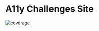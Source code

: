 # A11y Challenges Site

![coverage](https://gitlab.mediacube.at/a11yphant/a11yphant/badges/develop/coverage.svg?job=test:site)